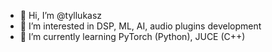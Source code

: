 - 👋 Hi, I’m @tyllukasz
- 👀 I’m interested in DSP, ML, AI, audio plugins development
- 🌱 I’m currently learning PyTorch (Python), JUCE (C++)

<!---
tyllukasz/tyllukasz is a ✨ special ✨ repository because its `README.md` (this file) appears on your GitHub profile.
You can click the Preview link to take a look at your changes.
--->
